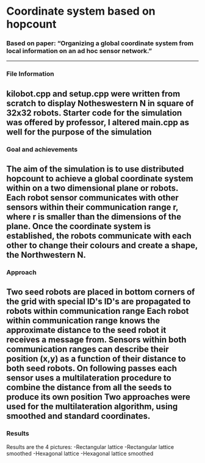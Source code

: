 # Coordinate system based on hopcount
### Based on paper: “Organizing a global coordinate system from local information on an ad hoc sensor network.”
---
### File Information
kilobot.cpp and setup.cpp were written from scratch to display Notheswestern N in square of 32x32 robots. 
Starter code for the simulation was offered by professor, I altered main.cpp as well for the purpose of the simulation
---
### Goal and achievements
The aim of the simulation is to use distributed hopcount to achieve a global coordinate system within on a two dimensional plane or robots. Each robot sensor communicates with other sensors within their communication range r, where r is smaller than the dimensions of the plane. Once the coordinate system is established, the robots communicate with each other to change their colours and create a shape, the Northwestern N. 
---
### Approach
Two seed robots are placed in bottom corners of the grid with special ID's 
ID's are propagated to robots within communication range
Each robot within communication range knows the approximate distance to the seed robot it receives a message from. 
Sensors within both communication ranges can describe their position (x,y) as a function of their distance to both seed robots. 
On following passes each sensor uses a multilateration procedure to combine the distance from all the seeds to produce its own position
Two approaches were used for the multilateration algorithm, using smoothed and standard coordinates. 
---
### Results 
Results are the 4 pictures: 
-Rectangular lattice
-Rectangular lattice smoothed
-Hexagonal lattice
-Hexagonal lattice smoothed

